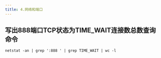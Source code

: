 ```yaml
---
title: 4.网络和端口
---
```

## 写出888端口TCP状态为TIME_WAIT连接数总数查询命令

```
netstat -an | grep ':888 ' | grep TIME_WAIT | wc -l
```
